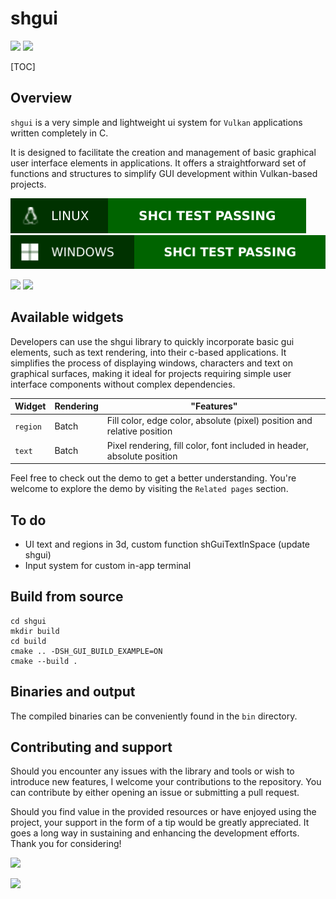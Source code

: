 # shgui 

![](https://img.shields.io/badge/Sinho_softworks-FF0080?style=for-the-badge&logo=&logoColor=white&labelColor=990042)
[![](https://img.shields.io/badge/GitHub_repository-000000?style=for-the-badge&logo=github&logoColor=white)](https://github.com/mrsinho/shgui)

[TOC]

## Overview

`shgui` is a very simple and lightweight ui system for `Vulkan` applications written completely in C.

It is designed to facilitate the creation and management of basic graphical user interface elements in applications. It offers a straightforward set of functions and structures to simplify GUI development within Vulkan-based projects.

![](/.shci/linux/linux-exit-code.svg)
![](/.shci/windows/windows-exit-code.svg)

![](https://img.shields.io/badge/Written_in_C-FF0080?style=for-the-badge&logo=c&logoColor=white&labelColor=990042#.svg)
![](https://img.shields.io/badge/Compatible_with_C%2b%2b-FF0080?style=for-the-badge&logo=c%2b%2b&logoColor=white&labelColor=990042#.svg)

## Available widgets

Developers can use the shgui library to quickly incorporate basic gui elements, such as text rendering, into their c-based applications. It simplifies the process of displaying windows, characters and text on graphical surfaces, making it ideal for projects requiring simple user interface components without complex dependencies.

| Widget   | Rendering | "Features"                                                              |
|----------|-----------|-------------------------------------------------------------------------|
| `region` | Batch     | Fill color, edge color, absolute (pixel) position and relative position |
| `text`   | Batch     | Pixel rendering, fill color, font included in header, absolute position |

Feel free to check out the demo to get a better understanding. You're welcome to explore the demo by visiting the `Related pages` section.

## To do

* UI text and regions in 3d, custom function shGuiTextInSpace (update shgui)
* Input system for custom in-app terminal

## Build from source

```shell
cd shgui
mkdir build
cd build
cmake .. -DSH_GUI_BUILD_EXAMPLE=ON
cmake --build .
```

## Binaries and output 
The compiled binaries can be conveniently found in the `bin` directory.

## Contributing and support

Should you encounter any issues with the library and tools or wish to introduce new features, I welcome your contributions to the repository. You can contribute by either opening an issue or submitting a pull request. 

Should you find value in the provided resources or have enjoyed using the project, your support in the form of a tip would be greatly appreciated. It goes a long way in sustaining and enhancing the development efforts. Thank you for considering!

[![](https://img.shields.io/badge/Buy_Me_A_Coffee-FFDD00?style=for-the-badge&logo=buy-me-a-coffee&logoColor=black)](https://www.buymeacoffee.com/mrsinho)

![](https://img.shields.io/badge/Sinho_softworks-FF0080?style=for-the-badge&logo=&logoColor=white&labelColor=990042)